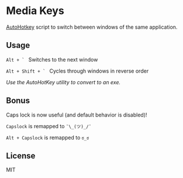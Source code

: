 Media Keys
==========

[AutoHotkey] script to switch between windows of the same application. 

Usage
-----

``Alt + ` `` Switches to the next window

``Alt + Shift + ` `` Cycles through windows in reverse order

_Use the AutoHotKey utility to convert to an exe._

Bonus
-----

Caps lock is now useful (and default behavior is disabled)!

`Capslock` is remapped to `¯\_(ツ)_/¯`

`Alt + Capslock` is remapped to `ಠ_ಠ`

License
-------

MIT

[AutoHotkey]:http://www.autohotkey.com/